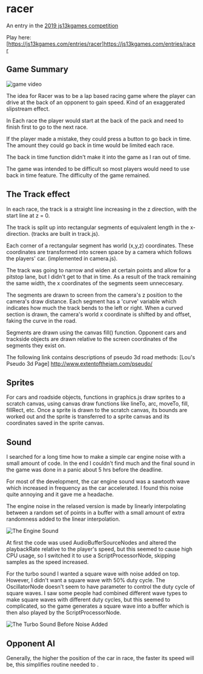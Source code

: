 # racer
An entry in the [2019 js13kgames competition](https://js13kgames.com/)

Play here: [https://js13kgames.com/entries/racer]https://js13kgames.com/entries/racer


## Game Summary

![game video](https://raw.githubusercontent.com/jaammees/racer/master/media/racer.gif)

The idea for Racer was to be a lap based racing game where the player can drive at the back of an opponent to gain speed. Kind of an exaggerated slipstream effect.

In Each race the player would start at the back of the pack and need to finish first to go to the next race.

If the player made a mistake, they could press a button to go back in time. The amount they could go back in time would be limited each race.

The back in time function didn't make it into the game as I ran out of time.  

The game was intended to be difficult so most players would need to use back in time feature. The difficulty of the game remained.


## The Track effect

In each race, the track is a straight line increasing in the z direction, with the start line at z = 0.

The track is split up into rectangular segments of equivalent length in the x-direction. (tracks are built in track.js).

Each corner of a rectangular segment has world (x,y,z) coordinates. These coordinates are transformed into screen space by a camera which follows the players' car. (implemented in camera.js). 

The track was going to narrow and widen at certain points and allow for a pitstop lane, but I didn't get to that in time. As a result of the track remaining the same width, the x coordinates of the segments seem unneccesary.

The segments are drawn to screen from the camera's z position to the camera's draw distance. Each segment has a 'curve' variable which indicates how much the track bends to the left or right. When a curved section is drawn, the camera's world x coordinate is shifted by and offset, faking the curve in the road. 

Segments are drawn using the canvas fill() function.
Opponent cars and trackside objects are drawn relative to the screen coordinates of the segments they exist on. 

The following link contains descriptions of pseudo 3d road methods:
[Lou's Pseudo 3d Page] http://www.extentofthejam.com/pseudo/

## Sprites
For cars and roadside objects, functions in graphics.js draw sprites to a scratch canvas, using canvas draw functions like lineTo, arc, moveTo, fill, fillRect, etc. Once a sprite is drawn to the scratch canvas, its bounds are worked out and the sprite is transferred to a sprite canvas and its coordinates saved in the sprite canvas.

## Sound 


I searched for a long time how to make a simple car engine noise with a small amount of code. In the end I couldn't find much and the final sound in the game was done in a panic about 5 hrs before the deadline.

For most of the development, the car engine sound was a sawtooth wave which increased in frequency as the car accelerated. I found this noise quite annoying and it gave me a headache.

The engine noise in the relased version is made by linearly interpolating between a random set of points in a buffer with a small amount of extra randomness added to the linear interpolation.

![The Engine Sound](https://raw.githubusercontent.com/jaammees/racer/master/media/enginesound.png)

At first the code was used AudioBufferSourceNodes and altered the playbackRate relative to the player's speed, but this seemed to cause high CPU usage, so I switched it to use a ScriptProcessorNode, skipping samples as the speed increased.

For the turbo sound I wanted a square wave with noise added on top. However, I didn't want a square wave with 50% duty cycle. The OscillatorNode doesn't seem to have parameter to control the duty cycle of square waves. I saw some people had combined different wave types to make square waves with different duty cycles, but this seemed to complicated, so the game generates a square wave into a buffer which is then also played by the ScriptProcessorNode.

![The Turbo Sound Before Noise Added](https://raw.githubusercontent.com/jaammees/racer/master/media/turbosound.png)

## Opponent AI
Generally, the higher the position of the car in race, the faster its speed will be, this simplifies routine needed to .



